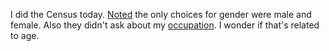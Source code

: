 I did the Census today. <a href="https://twitter.com/davewiner/status/1245399157512208384">Noted</a> the only choices for gender were male and female. Also they didn't ask about my <a href="https://twitter.com/davewiner/status/1245421110310600705">occupation</a>. I wonder if that's related to age.
